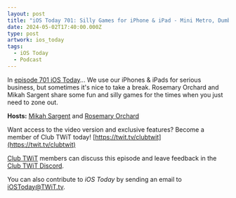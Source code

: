 ```yaml
---
layout: post
title: "iOS Today 701: Silly Games for iPhone & iPad - Mini Metro, Dumb Ways to Die 4, Snake.io+"
date: 2024-05-02T17:40:00.000Z
type: post
artwork: ios_today
tags:
  - iOS Today
  - Podcast
---
```

In [episode 701 iOS Today](https://twit.tv/shows/ios-today/episodes/701)...
We use our iPhones & iPads for serious business, but sometimes it's nice to take a break. Rosemary Orchard and Mikah Sargent share some fun and silly games for the times when you just need to zone out.

**Hosts:** [Mikah Sargent](https://twit.tv/people/mikah-sargent) and [Rosemary Orchard](https://twit.tv/people/rosemary-orchard)

Want access to the video version and exclusive features? Become a member of Club TWiT today! [https://twit.tv/clubtwit](https://twit.tv/clubtwit)

[Club TWiT](https://twit.tv/clubtwit) members can discuss this episode and leave feedback in the [Club TWiT Discord](https://twit.memberful.com/account/discord/authorize).

You can also contribute to _iOS Today_ by sending an email to [iOSToday@TWiT.tv](mailto:iOSToday@TWiT.tv).